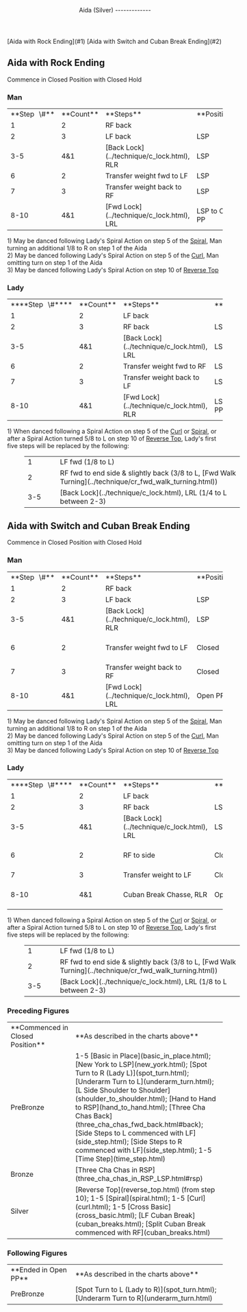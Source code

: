 <header>Aida (Silver)
-------------

 </header>[Aida with Rock Ending](#1)  
 [Aida with Switch and Cuban Break Ending](#2)

<a id="1">Aida with Rock Ending</a>
-----------------------------------

Commence in Closed Position with Closed Hold

### Man

 <table class="style1"> <tbody><tr> <td style="width:10%">**Step<span style="color:white">\_</span>\#**</td> <td style="width:10%">**Count**</td> <td style="width:30%">**Steps**</td> <td style="width:20%">**Position**</td> <td style="width:30%">**Turn**</td> </tr> <tr> <td>1</td> <td>2</td> <td>RF back</td> <td> </td> <td>1/8 to R</td> </tr> <tr> <td>2</td> <td>3</td> <td>LF back</td> <td>LSP</td> <td>1/8 to R</td> </tr> <tr> <td>3-5</td> <td>4&amp;1</td> <td> [Back Lock](../technique/c_lock.html), RLR </td> <td>LSP</td> <td> </td> </tr> <tr> <td>6</td> <td>2</td> <td>Transfer weight fwd to LF</td> <td>LSP</td> <td> </td> </tr> <tr> <td>7</td> <td>3</td> <td>Transfer weight back to RF</td> <td>LSP</td> <td> </td> </tr> <tr> <td>8-10</td> <td>4&amp;1</td> <td> [Fwd Lock](../technique/c_lock.html), LRL </td> <td>LSP to Open PP</td> <td>3/8 to L after 10</td> </tr> </tbody></table>

1\) May be danced following Lady's Spiral Action on step 5 of the [Spiral](spiral.html), Man turning an additional 1/8 to R on step 1 of the Aida  
 2) May be danced following Lady's Spiral Action on step 5 of the [Curl](curl.html), Man omitting turn on step 1 of the Aida  
 3) May be danced following Lady's Spiral Action on step 10 of [Reverse Top](reverse_top.html)

### Lady

 <table class="style1"> <tbody><tr> <td style="width:10%">****Step<span style="color:white">\_</span>\#****</td> <td style="width:10%">**Count**</td> <td style="width:30%">**Steps**</td> <td style="width:20%">**Position**</td> <td style="width:30%">**Turn**</td> </tr> <tr> <td>1</td> <td>2</td> <td>LF back</td> <td> </td> <td>1/8 to L</td> </tr> <tr> <td>2</td> <td>3</td> <td>RF back</td> <td>LSP</td> <td>1/8 to L</td> </tr> <tr> <td>3-5</td> <td>4&amp;1</td> <td> [Back Lock](../technique/c_lock.html), LRL </td> <td>LSP</td> <td> </td> </tr> <tr> <td>6</td> <td>2</td> <td>Transfer weight fwd to RF</td> <td>LSP</td> <td> </td> </tr> <tr> <td>7</td> <td>3</td> <td>Transfer weight back to LF</td> <td>LSP</td> <td> </td> </tr> <tr> <td>8-10</td> <td>4&amp;1</td> <td> [Fwd Lock](../technique/c_lock.html), RLR </td> <td>LSP to Open PP</td> <td>3/8 to R after 10</td> </tr> </tbody></table>

1\) When danced following a Spiral Action on step 5 of the [Curl](curl.html) or [Spiral](spiral.html), or after a Spiral Action turned 5/8 to L on step 10 of [Reverse Top](reverse_top.html), Lady's first five steps will be replaced by the following:

 <table border="0" style="margin-left:40px"> <tbody><tr> <td style="width:15%">1</td> <td style="width:85%">LF fwd (1/8 to L)</td> </tr> <tr> <td>2 </td> <td> RF fwd to end side &amp; slightly back (3/8 to L, [Fwd Walk Turning](../technique/cr_fwd_walk_turning.html)) </td> </tr> <tr> <td>3-5</td> <td> [Back Lock](../technique/c_lock.html), LRL (1/4 to L between 2-3) </td> </tr> </tbody></table>

<a id="2">Aida with Switch and Cuban Break Ending</a>
-----------------------------------------------------

Commence in Closed Position with Closed Hold

### Man

 <table class="style1"> <tbody><tr> <td style="width:10%">**Step<span style="color:white">\_</span>\#**</td> <td style="width:10%">**Count**</td> <td style="width:30%">**Steps**</td> <td style="width:20%">**Position**</td> <td style="width:30%">**Turn**</td> </tr> <tr> <td>1</td> <td>2</td> <td>RF back</td> <td> </td> <td>1/8 to R</td> </tr> <tr> <td>2</td> <td>3</td> <td>LF back</td> <td>LSP</td> <td>1/8 to R</td> </tr> <tr> <td>3-5</td> <td>4&amp;1</td> <td> [Back Lock](../technique/c_lock.html), RLR </td> <td>LSP</td> <td> </td> </tr> <tr> <td>6</td> <td>2</td> <td>Transfer weight fwd to LF</td> <td>Closed</td> <td>1/4 to L between 5-6</td> </tr> <tr> <td>7</td> <td>3</td> <td>Transfer weight back to RF</td> <td>Closed</td> <td> </td> </tr> <tr> <td>8-10</td> <td>4&amp;1</td> <td> [Fwd Lock](../technique/c_lock.html), LRL </td> <td>Open PP</td> <td>1/8 to L between 9-10</td> </tr> </tbody></table>

1\) May be danced following Lady's Spiral Action on step 5 of the [Spiral](spiral.html), Man turning an additional 1/8 to R on step 1 of the Aida  
 2) May be danced following Lady's Spiral Action on step 5 of the [Curl](curl.html), Man omitting turn on step 1 of the Aida  
 3) May be danced following Lady's Spiral Action on step 10 of [Reverse Top](reverse_top.html)

### Lady

 <table class="style1"> <tbody><tr> <td style="width:10%">****Step<span style="color:white">\_</span>\#****</td> <td style="width:10%">**Count**</td> <td style="width:30%">**Steps**</td> <td style="width:20%">**Position**</td> <td style="width:30%">**Turn**</td> </tr> <tr> <td>1</td> <td>2</td> <td>LF back</td> <td> </td> <td>1/8 to L</td> </tr> <tr> <td>2</td> <td>3</td> <td>RF back</td> <td>LSP</td> <td>1/8 to L</td> </tr> <tr> <td>3-5</td> <td>4&amp;1</td> <td> [Back Lock](../technique/c_lock.html), LRL </td> <td>LSP</td> <td> </td> </tr> <tr> <td>6</td> <td>2</td> <td>RF to side</td> <td>Closed</td> <td>1/4 to R between 5-6</td> </tr> <tr> <td>7</td> <td>3</td> <td>Transfer weight to LF</td> <td>Closed</td> <td> </td> </tr> <tr> <td>8-10</td> <td>4&amp;1</td> <td>Cuban Break Chasse, RLR</td> <td>Open PP</td> <td>1/8 to R between 9-10</td> </tr> </tbody></table>

1\) When danced following a Spiral Action on step 5 of the [Curl](curl.html) or [Spiral](spiral.html), or after a Spiral Action turned 5/8 to L on step 10 of [Reverse Top](reverse_top.html), Lady's first five steps will be replaced by the following:

 <table border="0" style="margin-left:40px"> <tbody><tr> <td style="width:15%">1</td> <td style="width:85%">LF fwd (1/8 to L)</td> </tr> <tr> <td>2 </td> <td> RF fwd to end side &amp; slightly back (3/8 to L, [Fwd Walk Turning](../technique/cr_fwd_walk_turning.html)) </td> </tr> <tr> <td>3-5</td> <td> [Back Lock](../technique/c_lock.html), LRL (1/8 to L between 2-3) </td> </tr> </tbody></table>

### Preceding Figures

 <table> <tbody><tr> <td style="width:30%">**Commenced in Closed Position**</td> <td>**As described in the charts above**</td> </tr> <tr> <td>PreBronze</td> <td> 1-5 [Basic in Place](basic_in_place.html); [New York to LSP](new_york.html); [Spot Turn to R (Lady L)](spot_turn.html); [Underarm Turn to L](underarm_turn.html); [L Side Shoulder to Shoulder](shoulder_to_shoulder.html); [Hand to Hand to RSP](hand_to_hand.html); [Three Cha Chas Back](three_cha_chas_fwd_back.html#back); [Side Steps to L commenced with LF](side_step.html); [Side Steps to R commenced with LF](side_step.html); 1-5 [Time Step](time_step.html) </td> </tr> <tr> <td>Bronze</td> <td> [Three Cha Chas in RSP](three_cha_chas_in_RSP_LSP.html#rsp) </td> </tr> <tr> <td>Silver</td> <td> [Reverse Top](reverse_top.html) (from step 10); 1-5 [Spiral](spiral.html); 1-5 [Curl](curl.html); 1-5 [Cross Basic](cross_basic.html); [LF Cuban Break](cuban_breaks.html); [Split Cuban Break commenced with RF](cuban_breaks.html) </td> </tr> </tbody></table>

### Following Figures

 <table> <tbody><tr> <td style="width:30%">**Ended in Open PP**</td> <td>**As described in the charts above**</td> </tr> <tr> <td>PreBronze</td> <td> [Spot Turn to L (Lady to R)](spot_turn.html); [Underarm Turn to R](underarm_turn.html) </td> </tr> </tbody></table>